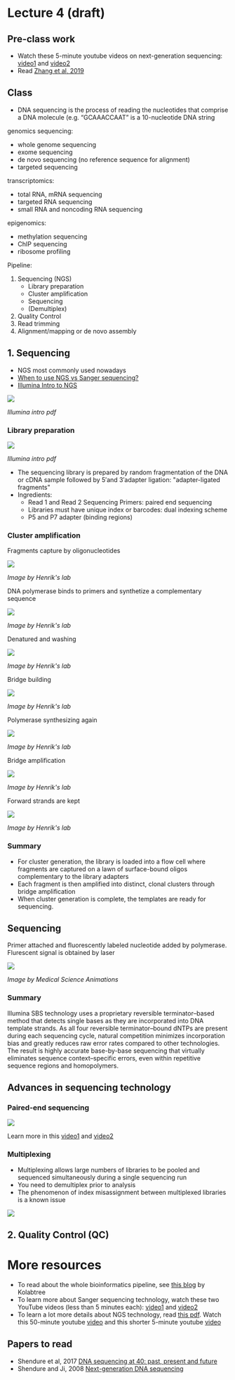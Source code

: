 # Lecture 4 (draft)

## Pre-class work

- Watch these 5-minute youtube videos on next-generation sequencing: [video1](https://www.youtube.com/watch?v=CZeN-IgjYCo) and [video2](https://www.youtube.com/watch?v=fCd6B5HRaZ8)
- Read [Zhang et al, 2019](https://academic.oup.com/isd/article/3/5/3/5573097)

## Class
- DNA sequencing is the process of reading the nucleotides that comprise a DNA molecule (e.g. “GCAAACCAAT” is a 10-nucleotide DNA string

genomics sequencing:
- whole genome sequencing
- exome sequencing
- de novo sequencing (no reference sequence for alignment)
- targeted sequencing

transcriptomics:
- total RNA, mRNA sequencing
- targeted RNA sequencing
- small RNA and noncoding RNA sequencing

epigenomics:
- methylation sequencing
- ChIP sequencing
- ribosome profiling

Pipeline:

1. Sequencing (NGS)
    - Library preparation
    - Cluster amplification
    - Sequencing
    - (Demultiplex)
2. Quality Control
3. Read trimming
4. Alignment/mapping or de novo assembly


## 1. Sequencing

- NGS most commonly used nowadays
- [When to use NGS vs Sanger sequencing?](https://www.illumina.com/science/technology/next-generation-sequencing/ngs-vs-sanger-sequencing.html)
- [Illumina Intro to NGS](https://www.illumina.com/content/dam/illumina-marketing/documents/products/illumina_sequencing_introduction.pdf)


![](../assets/pics/illumina-pipeline.png)

_Illumina intro pdf_

### Library preparation

![](../assets/pics/library-prep.png)

_Illumina intro pdf_


- The sequencing library is prepared by random fragmentation of the DNA or cDNA sample followed by 5′and 3′adapter ligation: "adapter-ligated fragments"
- Ingredients:
    - Read 1 and Read 2 Sequencing Primers: paired end sequencing
    - Libraries must have unique index or barcodes: dual indexing scheme
    - P5 and P7 adapter (binding regions)


### Cluster amplification

Fragments capture by oligonucleotides

![](../assets/pics/cluster1.png)

_Image by Henrik's lab_

DNA polymerase binds to primers and synthetize a complementary sequence

![](../assets/pics/cluster2.png)

_Image by Henrik's lab_

Denatured and washing

![](../assets/pics/cluster3.png)

_Image by Henrik's lab_

Bridge building

![](../assets/pics/cluster4.png)

_Image by Henrik's lab_

Polymerase synthesizing again

![](../assets/pics/cluster5.png)

_Image by Henrik's lab_

Bridge amplification

![](../assets/pics/cluster6.png)

_Image by Henrik's lab_

Forward strands are kept

![](../assets/pics/cluster7.png)

_Image by Henrik's lab_

### Summary
- For cluster generation, the library is loaded into a flow cell where fragments are captured on a lawn of surface-bound oligos complementary to the library adapters
- Each fragment is then amplified into distinct, clonal clusters
through bridge amplification
- When cluster generation is complete, the templates are ready for sequencing.

## Sequencing

Primer attached and fluorescently labeled nucleotide added by polymerase. Flurescent signal is obtained by laser

![](../assets/pics/sequencing1.png)

_Image by Medical Science Animations_

### Summary

Illumina SBS technology uses a proprietary reversible terminator–based method that detects single bases
as they are incorporated into DNA template strands. As all four reversible terminator–bound dNTPs are
present during each sequencing cycle, natural competition minimizes incorporation bias and greatly reduces raw error
rates compared to other technologies. The result is highly accurate base-by-base sequencing that virtually eliminates
sequence context–specific errors, even within repetitive sequence regions and homopolymers.

## Advances in sequencing technology

### Paired-end sequencing

![](../assets/pics/paired-end.png)

Learn more in this [video1](https://www.youtube.com/watch?v=f5DdKUGAuZE) and [video2](https://www.youtube.com/watch?v=WneZp3fSJIk)

### Multiplexing

- Multiplexing
allows large numbers of libraries to be pooled and sequenced simultaneously during a single sequencing run
- You need to demultiplex prior to analysis
- The phenomenon of index misassignment between multiplexed libraries is a known issue

![](../assets/pics/multiplex.png)

## 2. Quality Control (QC)


# More resources

- To read about the whole bioinformatics pipeline, see [this blog](https://www.kolabtree.com/blog/a-step-by-step-guide-to-dna-sequencing-data-analysis/) by Kolabtree
- To learn more about Sanger sequencing technology, watch these two YouTube videos (less than 5 minutes each): [video1](https://www.youtube.com/watch?v=ONGdehkB8jU) and [video2](https://www.youtube.com/watch?v=Jnk_4Maf5Fk)
- To learn a lot more details about NGS technology, read [this pdf](https://www.illumina.com/content/dam/illumina-marketing/documents/products/illumina_sequencing_introduction.pdf). Watch this 50-minute youtube [video](https://www.youtube.com/watch?v=6jf_6STEnI4) and this shorter 5-minute youtube [video](https://www.youtube.com/watch?v=shoje_9IYWc)

## Papers to read
- Shendure et al, 2017 [DNA sequencing at 40: past, present and future](https://www.nature.com/articles/nature24286)
- Shendure and Ji, 2008 [Next-generation DNA sequencing](https://www.nature.com/articles/nbt1486)